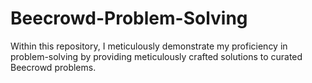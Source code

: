 # Beecrowd-Problem-Solving
Within this repository, I meticulously demonstrate my proficiency in problem-solving by providing meticulously crafted solutions to curated Beecrowd problems. 
